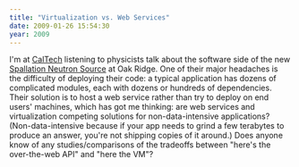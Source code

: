 ```yaml
---
title: "Virtualization vs. Web Services"
date: 2009-01-26 15:54:30
year: 2009
---
```

I'm at <a href="http://www.caltech.edu">CalTech</a> listening to physicists talk about the software side of the new <a href="http://neutrons.ornl.gov/aboutsns/aboutsns.shtml">Spallation Neutron Source</a> at Oak Ridge.  One of their major headaches is the difficulty of deploying their code: a typical application has dozens of complicated modules, each with dozens or hundreds of dependencies.  Their solution is to host a web service rather than try to deploy on end users' machines, which has got me thinking: are web services and virtualization competing solutions for non-data-intensive applications?  (Non-data-intensive because if your app needs to grind a few terabytes to produce an answer, you're not shipping copies of it around.)  Does anyone know of any studies/comparisons of the tradeoffs between "here's the over-the-web API" and "here the VM"?
